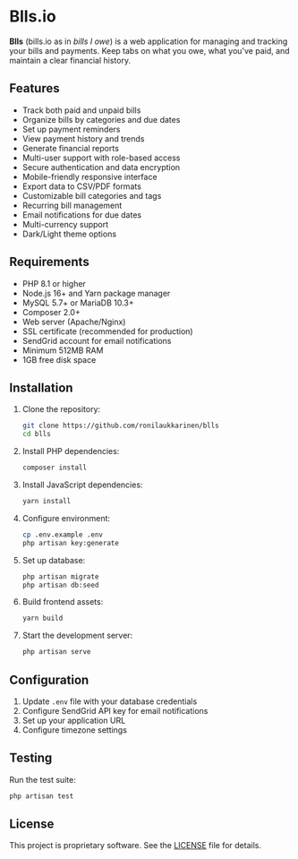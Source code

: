 # Blls.io

**Blls** (bills.io as in _bills I owe_) is a web application for managing and tracking your bills and payments. Keep tabs on what you owe, what you've paid, and maintain a clear financial history.

## Features

* Track both paid and unpaid bills
* Organize bills by categories and due dates
* Set up payment reminders
* View payment history and trends
* Generate financial reports
* Multi-user support with role-based access
* Secure authentication and data encryption
* Mobile-friendly responsive interface
* Export data to CSV/PDF formats
* Customizable bill categories and tags
* Recurring bill management
* Email notifications for due dates
* Multi-currency support
* Dark/Light theme options

## Requirements

* PHP 8.1 or higher
* Node.js 16+ and Yarn package manager
* MySQL 5.7+ or MariaDB 10.3+
* Composer 2.0+
* Web server (Apache/Nginx)
* SSL certificate (recommended for production)
* SendGrid account for email notifications
* Minimum 512MB RAM
* 1GB free disk space

## Installation

1. Clone the repository:
   ```bash
   git clone https://github.com/ronilaukkarinen/blls
   cd blls
   ```

2. Install PHP dependencies:
   ```bash
   composer install
   ```

3. Install JavaScript dependencies:
   ```bash
   yarn install
   ```

4. Configure environment:
   ```bash
   cp .env.example .env
   php artisan key:generate
   ```

5. Set up database:
   ```bash
   php artisan migrate
   php artisan db:seed
   ```

6. Build frontend assets:
   ```bash
   yarn build
   ```

7. Start the development server:
   ```bash
   php artisan serve
   ```

## Configuration

1. Update `.env` file with your database credentials
2. Configure SendGrid API key for email notifications
3. Set up your application URL
4. Configure timezone settings

## Testing

Run the test suite:

```bash
php artisan test
```

## License

This project is proprietary software. See the [LICENSE](LICENSE) file for details.


